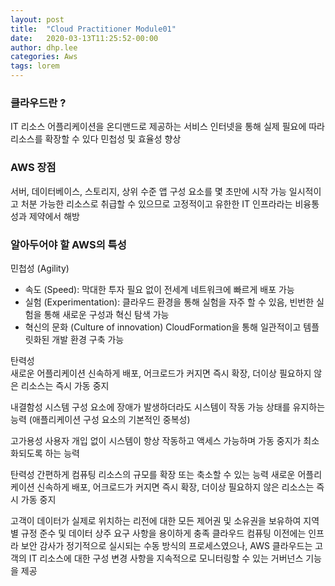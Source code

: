 ```yaml
---
layout: post
title:  "Cloud Practitioner Module01"
date:   2020-03-13T11:25:52-00:00
author: dhp.lee
categories: Aws
tags: lorem
---
```


### 클라우드란 ?
IT 리소스 어플리케이션을 온디맨드로 제공하는 서비스
인터넷을 통해 실제 필요에 따라 리소스를 확장할 수 있다
민첩성 및 효율성 향상

### AWS 장점
서버, 데이터베이스, 스토리지, 상위 수준 앱 구성 요소를 몇 초만에 시작 가능
일시적이고 처분 가능한 리소스로 취급할 수 있으므로 고정적이고 유한한 IT 인프라라는 비융통성과 제약에서 해방

### 알아두어야 할 AWS의 특성
민첩성 (Agility)
- 속도 (Speed): 막대한 투자 필요 없이 전세계 네트워크에 빠르게 배포 가능
- 실험 (Experimentation): 클라우드 환경을 통해 실험을 자주 할 수 있음, 빈번한 실험을 통해 새로운 구성과 혁신 탐색 가능
- 혁신의 문화 (Culture of innovation)
CloudFormation을 통해 일관적이고 템플릿화된 개발 환경 구축 가능

탄력성  
새로운 어플리케이션 신속하게 배포, 어크로드가 커지면 즉시 확장, 더이상 필요하지 않은 리소스는 즉시 가동 중지 

내결함성
시스템 구성 요소에 장애가 발생하더라도 시스템이 작동 가능 상태를 유지하는 능력 (애플리케이션 구성 요소의 기본적인 중복성)

고가용성
사용자 개입 없이 시스템이 항상 작동하고 액세스 가능하며 가동 중지가 최소화되도록 하는 능력

탄력성
간편하게 컴퓨팅 리소스의 규모를 확장 또는 축소할 수 있는 능력
새로운 어플리케이션 신속하게 배포, 어크로드가 커지면 즉시 확장, 더이상 필요하지 않은 리소스는 즉시 가동 중지 

고객이 데이터가 실제로 위치하는 리전에 대한 모든 제어권 및 소유권을 보유하여 지역별 규정 준수 및 데이터 상주 요구 사항을 용이하게 충족
클라우드 컴퓨팅 이전에는 인프라 보안 감사가 정기적으로 실시되는 수동 방식의 프로세스였으나, AWS 클라우드는 고객의 IT 리소스에 대한 구성 변경 사항을 지속적으로 모니터링할 수 있는 거버넌스 기능을 제공